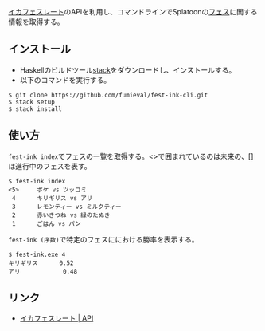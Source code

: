 [イカフェスレート](https://fest.ink)のAPIを利用し、コマンドラインでSplatoonの[フェス](http://www.nintendo.co.jp/wiiu/agmj/festival/)に関する情報を取得する。

インストール
----

* Haskellのビルドツール[stack](https://github.com/commercialhaskell/stack/wiki/Downloads)をダウンロードし、インストールする。
* 以下のコマンドを実行する。

```
$ git clone https://github.com/fumieval/fest-ink-cli.git
$ stack setup
$ stack install
```

使い方
-----

`fest-ink index`でフェスの一覧を取得する。<>で囲まれているのは未来の、[]は進行中のフェスを表す。

```
$ fest-ink index
<5>     ボケ vs ツッコミ
 4      キリギリス vs アリ
 3      レモンティー vs ミルクティー
 2      赤いきつね vs 緑のたぬき
 1      ごはん vs パン
```

`fest-ink (序数)`で特定のフェスににおける勝率を表示する。

```
$ fest-ink.exe 4
キリギリス      0.52
アリ            0.48
```

リンク
----

* [イカフェスレート | API](https://fest.ink/api)
